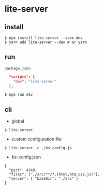 # lite-server

## install

```
$ npm install lite-server --save-dev
$ yarn add lite-server --dev # or yarn
```

## run

`package.json`

```json
  "scripts": {
    "dev": "lite-server"
  },
```

```
$ npm run dev
```

## cli

- global

```
$ lite-server
```

- custom configuration file

```
$ lite-server -c ./bs-config.js
```

- bs-config.json

```
{
  "port": 4340,
  "files": ["./src/**/*.{html,htm,css,js}"],
  "server": { "baseDir": "./src" }
}
```

